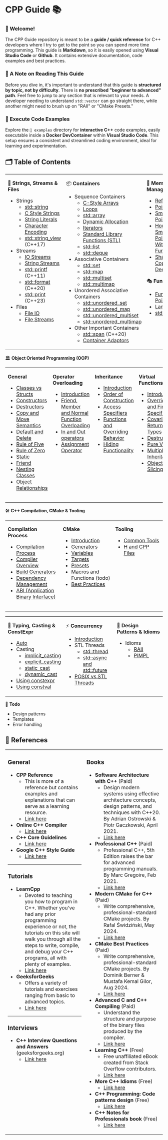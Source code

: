 # CPP Guide 📚

### 👋 Welcome!

The CPP Guide repository is meant to be a **guide / quick reference** for C++ developers where I try to get to the point so you can spend more time programming. This guide is **Markdown**, so it is easily opened using **Visual Studio Code** or **Github**. It contains extensive documentation, code examples and best practices.

### 📝 A Note on Reading This Guide

Before you dive in, it's important to understand that this guide is **structured by topic, not by difficulty**. There is **no prescribed "beginner to advanced" path**. Feel free to jump to any section that is relevant to your needs. A developer needing to understand `std::vector` can go straight there, while another might need to brush up on "RAII" or "CMake Presets."

### 🚀 Execute Code Examples 

Explore the `📁 examples` directory for **interactive C++** code examples, easily executable inside a **Docker DevContainer** within **Visual Studio Code**.  This setup ensures a consistent and streamlined coding environment, ideal for learning and experimentation.

## 🗂️ Table of Contents 

<table width="100%" style="border: none;">
<tr valign="top">
<td width="33%">

📜 **Strings, Streams & Files**

- Strings
  - [std::string](./guide/strings/std_string.md)
  - [C Style Strings](./guide/strings/c_style_strings.md)
  - [String Literals](./guide/strings/string_literals.md)
  - [Character Encoding](./guide/strings/character_encoding.md)
  - [std::string_view](./guide/strings/string_view.md) (C++17)
- Streams
  - [IO Streams](./guide/strings/io_streams.md)
  - [String Streams](./guide/strings/string_streams.md)
  - [std::printf](./guide/strings/printf.md) (C++11)
  - [std::format ](./guide/strings/std_format.md) (C++20)
  - [std::print](./guide/strings/printf.md) (C++23)
- Files
  - [File IO](./guide/strings/file_io.md)
  - [File Streams](./guide/strings/file_streams.md)
</td>

<td width="33%">

📦 **Containers**

- Sequence Containers
  - [C-Style Arrays](./guide/containers/sequence/c_style_arrays.md)
  - [Loops](./guide/containers/sequence/loops.md)
  - [std::array](./guide/containers/sequence/std_array.md)
  - [Dynamic Allocation](./guide/containers/sequence/dynamic_allocation.md)
  - [Iterators](./guide/containers/sequence/iterators.md)
  - [Standard Library Functions (STL)](./guide/containers/sequence/standard_library_functions.md)
  - [std::list](./guide/containers/sequence/std_list.md)
  - [std::deque](./guide/containers/sequence/std_deque.md)
- Associative Containers
  - [std::set](./guide/containers/associative/std_set.md)
  - [std::map](./guide/containers/associative/std_map.md)
  - [std::multiset](./guide/containers/associative/std_multiset.md)
  - [std::multimap](./guide/containers/associative/std_multimap.md)
- Unordered Associative Containers
  - [std::unordered_set](./guide/containers/unordered_associative/std_unordered_set.md)
  - [std::unordered_map](./guide/containers/unordered_associative/std_unordered_map.md)
  - [std::unordered_multiset](./guide/containers/unordered_associative/std_unordered_multiset.md)
  - [std::unordered_multimap](./guide/containers/unordered_associative/std_unordered_multimap.md)
- Other Important Containers
  - [std::span](./guide/containers/std_span.md) (C++20)
  - [Container Adaptors](./guide/containers/container_adaptors.md)
</td>

<td width="33%">

🧠 **Memory Management**

- [References](./guide/memory/references.md)
- [Pointers](./guide/memory/pointers.md)
- [Smart Pointers](./guide/memory/smart_pointers.md)
- [How To Use Smart Pointers With Functions](./guide/memory/smart_pointers_in_functions.md)
- [Shallow Copy vs Deep Copy](./guide/memory/shallow_copy_vs_deep_copy.md)

🎭 **Functions**

- [Function Pointers](./guide/functions/function_pointers.md)
- [Lambdas](./guide/functions/lambdas.md)
- [std::function](./guide/functions/std_function.md)
</td>

</tr>
</table>

🏛️ **Object Oriented Programming (OOP)**

<table width="100%" style="border: none;">
<tr valign="top">
<td width="25%" style="padding-bottom: 20px;">

**General**

- [Classes vs Structs](./guide/oop/classes_vs_structs.md)
- [Constructors](./guide/oop/constructors.md)
- [Destructors](./guide/oop/destructors.md)
- [Copy and Move Semantics](./guide/oop/copy_and_move.md)
- [Default and Delete](./guide/oop/default_delete.md)
- [Rule of Five](./guide/oop/rule_of_five.md)
- [Rule of Zero](./guide/oop/rule_of_zero.md)
- [Static](./guide/oop/static.md)
- [Friend](./guide/oop/friend.md)
- [Nesting Classes](./guide/oop/nesting_classes.md)
- [Object Relationships](./guide/oop/object_relationships.md)
</td>

<td width="25%" style="padding-bottom: 20px;">

**Operator Overloading**

- [Introduction](./guide/oop/operator_overloading/introduction.md)
- [Friend, Member and Normal Function Overloading](./guide/oop/operator_overloading/friend_vs_member_vs_normal_function_overloading.md)
- [In and Out operators](./guide/oop/operator_overloading/in_and_out_operators.md)
- [Assignment Operator](./guide/oop/operator_overloading/assignment_operator.md)
</td>

<td width="25%" style="padding-bottom: 20px;">

**Inheritance**

- [Introduction](./guide/oop/inheritance/introduction.md)
- [Order of Construction](./guide/oop/inheritance/order_of_construction.md)
- [Access Specifiers](./guide/oop/inheritance/access_specifiers.md)
- [Functions and Overriding Behavior](./guide/oop/inheritance/functions_and_overriding_behavior.md)
- [Hiding Functionality](./guide/oop/inheritance/hiding_functionality.md)
</td>

<td width="25%" style="padding-bottom: 20px;">

**Virtual Functions**

- [Introduction](./guide/oop/virtual_functions/introduction.md)
- [Override and Final Specifier](./guide/oop/virtual_functions/override_and_final_specifier.md)
- [Covariant Return Types](./guide/oop/virtual_functions/covariant_return_types.md)
- [Destructors](./guide/oop/virtual_functions/destructors.md)
- [Pure Virtual](./guide/oop/virtual_functions/pure_virtual.md)
- [Multiple Inheritance](./guide/oop/virtual_functions/multiple_inheritance.md)
- [Object Slicing](./guide/oop/virtual_functions/object_slicing.md)
</td>
</tr>
</table>

🛠️ **C++ Compilation, CMake & Tooling**
<table width="100%" style="border: none;">
<tr valign="top">
<td width="25%" style="padding-bottom: 20px;">

**Compilation Process**
- [Compilation Process](./guide/tools/compilation/compilation_process.md)
- [Compiler Overview](./guide/tools/compilation/compilers.md)
- [Build Generators](./guide/tools/compilation/build_generators.md)
- [Dependency Management](./guide/tools/compilation/dependency_management.md)
- [ABI (Application Binary Interface)](./guide/tools/compilation/abi.md)
</td>

<td width="25%" style="padding-bottom: 20px;">

**CMake**
- [Introduction](./guide/tools/cmake/introduction.md)
- [Generators](./guide/tools/cmake/generators.md)
- [Variables](./guide/tools/cmake/variables.md)
- [Targets](./guide/tools/cmake/targets.md)
- [Presets](./guide/tools/cmake/cmakepresets.md)
- Macros and Functions (todo)
- [Best Practices](./guide/tools/cmake/best_practices.md)
</td>

<td width="25%" style="padding-bottom: 20px;">

**Tooling**
- [Common Tools](./guide/tools/clang/tooling.md)
- [H and CPP Files](./guide/oop/h_and_cpp_files.md)
</td>
</tr>
</table>


<table width="100%" style="border: none;">
<tr valign="top">
<td width="33%">

🔗 **Typing, Casting & ConstExpr**

- [Auto](./guide/typing/auto.md)
- Casting
  - [implicit_casting](./guide/typing/casting/implicit_casting.md)
  - [explicit_casting](./guide/typing/casting/explicit_casting.md)
  - [static_cast](./guide/typing/casting/static_cast.md)
  - [dynamic_cast](./guide/typing/casting/dynamic_cast.md)
- [Using constexpr](./guide/typing/using_constexpr.md)
- [Using constval](./guide/typing/using_constval.md)
</td>

<td width="33%">

⚡ **Concurrency**

- [Introduction](./guide/concurrency/introduction.md)
- STL Threads
  - [std::thread](./guide/concurrency/stl_threads/thread.md)
  - [std::async and std::future](./guide/concurrency/stl_threads/async_and_future.md)
- [POSIX vs STL Threads](./guide/concurrency/posix_vs_stl_threads.md)
</td>
<td width="33%">

🎨 **Design Patterns & Idioms**

- Idioms
  - [RAII](./guide/design_patterns/raii.md)
  - [PIMPL](./guide/design_patterns/pimpl.md)
</td>
</tr>
</table>

🚧 **Todo**

- Design patterns
- Templates
- Error handling

## 📍 References

<table width="100%" style="border: none;">
<tr valign="top">
<td width="50%">

### General

- **CPP Reference**
    - This is more of a reference but contains examples and explanations that can serve as a learning resource.
    - [Link here](https://en.cppreference.com/w/)
- **Online C++ Compiler**
    - [Link here](https://www.tutorialspoint.com/compile_cpp_online.php)
- **C++ Core Guidelines**
  - [Link here](http://isocpp.github.io/CppCoreGuidelines/CppCoreGuidelines)
- **Google C++ Style Guide**
  - [Link here](https://google.github.io/styleguide/cppguide.html)

---

### Tutorials

- **LearnCpp**
    - Devoted to teaching you how to program in C++. Whether you’ve had any prior programming experience or not, the tutorials on this site will walk you through all the steps to write, compile, and debug your C++ programs, all with plenty of examples.
    - [Link here](https://www.learncpp.com/)
- **GeeksforGeeks**
    - Offers a variety of tutorials and exercises ranging from basic to advanced topics.
    - [Link here](https://www.geeksforgeeks.org/c-plus-plus/?ref=shm_outind)

---

### Interviews

- **C++ Interview Questions and Answers** (geeksforgeeks.org)
  - [Link here](https://www.geeksforgeeks.org/cpp-interview-questions/)

</td>
<td width="50%">

### Books

- **Software Architecture with C++** (Paid)
  - Design modern systems using effective architecture concepts, design patterns, and techniques with C++20. By Adrian Ostrowski & Piotr Gaczkowski, April 2021.
  - [Link here](https://www.packtpub.com/product/software-architecture-with-c/9781838554590)
- **Professional C++** (Paid)
  - Professional C++, 5th Edition raises the bar for advanced programming manuals. By Marc Gregoire, Feb 2021.
  - [Link here](https://www.amazon.com.be/-/en/Marc-Gregoire/dp/1119695406)
- **Modern CMake for C++** (Paid)
  - Write comprehensive, professional-standard CMake projects. By Rafal Świdziński, May 2024.
  - [Link here](https://www.packtpub.com/en-be/product/modern-cmake-for-c-9781805123361)
- **CMake Best Practices** (Paid)
  - Write comprehensive, professional-standard CMake projects. By Dominik Berner & Mustafa Kemal Gilor, Aug 2024.
  - [Link here](https://www.packtpub.com/en-be/product/cmake-best-practices-9781835880654)
- **Advanced C and C++ Compiling** (Paid)
  - Understand the structure and purpose of the binary files produced by the compiler.
  - [Link here](https://www.amazon.com/Advanced-C-Compiling-Milan-Stevanovic/dp/1430266678)
- **Learning C++** (Free)
  - Free unaffiliated eBook created from Stack Overflow contributors.
  - [Link here](https://riptutorial.com/Download/cplusplus.pdf)
- **More C++ Idioms** (Free)
  - [Link here](https://en.wikibooks.org/wiki/More_C%2B%2B_Idioms)
- **C++ Programming: Code patterns design** (Free)
  - [Link here](https://en.wikibooks.org/wiki/C%2B%2B_Programming/Code/Design_Patterns)
- **C++ Notes for Professionals book** (Free)
  - [Link here](https://goalkicker.com/CPlusPlusBook/)

</td>
</tr>
</table>